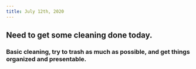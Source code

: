 ```yaml
---
title: July 12th, 2020
---
```


## Need to get some cleaning done today.
### Basic cleaning, try to trash as much as possible, and get things organized and presentable.
